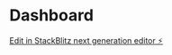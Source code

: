 # Dashboard

[Edit in StackBlitz next generation editor ⚡️](https://stackblitz.com/~/github.com/erick-torresadm/Dashboard)